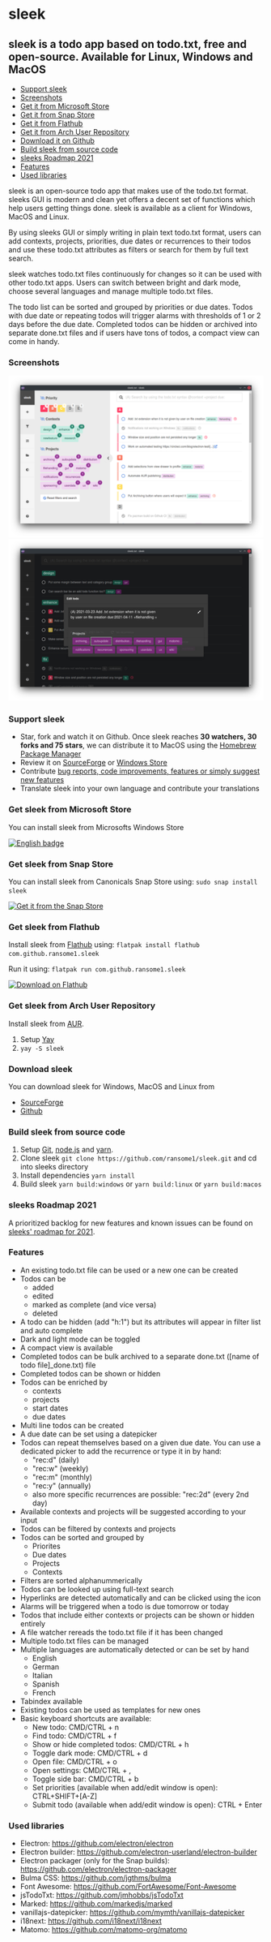 # sleek
## sleek is a todo app based on todo.txt, free and open-source. Available for Linux, Windows and MacOS
+ [Support sleek](#support-sleek)
+ [Screenshots](#screenshots)
+ [Get it from Microsoft Store](#get-sleek-from-microsoft-store)
+ [Get it from Snap Store](#get-sleek-from-snap-store)
+ [Get it from Flathub](#get-sleek-from-flathub)
+ [Get it from Arch User Repository](#get-sleek-from-arch-user-repository)
+ [Download it on Github](#download-sleek-on-github)
+ [Build sleek from source code](#build-sleek-from-source-code)
+ [sleeks Roadmap 2021](#sleeks-roadmap-2021)
+ [Features](#features)
+ [Used libraries](#used-libraries)

sleek is an open-source todo app that makes use of the todo.txt format. sleeks GUI is modern and clean yet offers a decent set of functions which help users getting things done. sleek is available as a client for Windows, MacOS and Linux.

By using sleeks GUI or simply writing in plain text todo.txt format, users can add contexts, projects, priorities, due dates or recurrences to their todos and use these todo.txt attributes as filters or search for them by full text search.

sleek watches todo.txt files continuously for changes so it can be used with other todo.txt apps. Users can switch between bright and dark mode, choose several languages and manage multiple todo.txt files.

The todo list can be sorted and grouped by priorities or due dates. Todos with due date or repeating todos will trigger alarms with thresholds of 1 or 2 days before the due date. Completed todos can be hidden or archived into separate done.txt files and if users have tons of todos, a compact view can come in handy.

### Screenshots

![Alt text](assets/screenshots/linux/todo_list.png?raw=true "Screenshot of sleek's main view on Linux")
![Alt text](assets/screenshots/linux/multiline_autocomplete_dark.png?raw=true "Screenshot of sleek's auto complete function and multi line todo feature on Linux")

### Support sleek
* Star, fork and watch it on Github. Once sleek reaches **30 watchers, 30 forks and 75 stars**, we can distribute it to MacOS using the <a href="https://github.com/Homebrew/brew" target="blank">Homebrew Package Manager</a>
* Review it on <a href="https://sourceforge.net/projects/sleek/reviews" target="blank">SourceForge</a> or <a href="https://www.microsoft.com/store/apps/9NWM2WXF60KR" target="blank">Windows Store</a>
* Contribute <a href="https://github.com/ransome1/sleek/issues">bug reports, code improvements, features or simply suggest new features</a>
* Translate sleek into your own language and contribute your translations

### Get sleek from Microsoft Store
You can install sleek from Microsofts Windows Store

<a href="//www.microsoft.com/store/apps/9NWM2WXF60KR?cid=storebadge&ocid=badge" target="blank"><img src='https://developer.microsoft.com/store/badges/images/English_get-it-from-MS.png' alt='English badge' width='180'/></a>

### Get sleek from Snap Store
You can install sleek from Canonicals Snap Store using: `sudo snap install sleek`

[![Get it from the Snap Store](https://snapcraft.io/static/images/badges/en/snap-store-black.svg)](https://snapcraft.io/sleek)

### Get sleek from Flathub
Install sleek from <a href="https://flathub.org/apps/details/com.github.ransome1.sleek" target="blank">Flathub</a> using: `flatpak install flathub com.github.ransome1.sleek`

Run it using: `flatpak run com.github.ransome1.sleek`

<a href="https://flathub.org/apps/details/com.github.ransome1.sleek" target="blank"><img width='180' alt="Download on Flathub" src="https://flathub.org/assets/badges/flathub-badge-en.png"/></a>

### Get sleek from Arch User Repository
Install sleek from <a href="https://aur.archlinux.org/packages/sleek/" target="blank">AUR</a>.
1. Setup <a href="https://github.com/Jguer/yay#installation" target="blank">Yay</a>
2. `yay -S sleek`

### Download sleek
You can download sleek for Windows, MacOS and Linux from
- <a href="https://sourceforge.net/p/sleek/" target="blank">SourceForge</a>
- <a href="https://github.com/ransome1/sleek/releases/latest">Github</a>

### Build sleek from source code
1. Setup <a href="https://docs.github.com/en/github/getting-started-with-github/set-up-git" target="blank">Git</a>, <a href="https://nodejs.org/" target="blank">node.js</a> and <a href="https://yarnpkg.com/getting-started" target="blank">yarn</a>.
2. Clone sleek `git clone https://github.com/ransome1/sleek.git` and cd into sleeks directory
3. Install dependencies `yarn install`
4. Build sleek `yarn build:windows` or `yarn build:linux` or `yarn build:macos`

### sleeks Roadmap 2021
A prioritized backlog for new features and known issues can be found on <a href="https://github.com/ransome1/sleek/projects/2">sleeks' roadmap for 2021</a>.

### Features
* An existing todo.txt file can be used or a new one can be created
* Todos can be
  - added
  - edited
  - marked as complete (and vice versa)
  - deleted
* A todo can be hidden (add "h:1") but its attributes will appear in filter list and auto complete
* Dark and light mode can be toggled
* A compact view is available
* Completed todos can be bulk archived to a separate done.txt ([name of todo file]_done.txt) file
* Completed todos can be shown or hidden
* Todos can be enriched by
  - contexts
  - projects
  - start dates
  - due dates
* Multi line todos can be created
* A due date can be set using a datepicker
* Todos can repeat themselves based on a given due date. You can use a dedicated picker to add the recurrence or type it in by hand:
  - "rec:d" (daily)
  - "rec:w" (weekly)
  - "rec:m" (monthly)
  - "rec:y" (annually)
  - also more specific recurrences are possible: "rec:2d" (every 2nd day)
* Available contexts and projects will be suggested according to your input
* Todos can be filtered by contexts and projects
* Todos can be sorted and grouped by
  - Priorites
  - Due dates
  - Projects
  - Contexts
* Filters are sorted alphanummerically
* Todos can be looked up using full-text search
* Hyperlinks are detected automatically and can be clicked using the icon
* Alarms will be triggered when a todo is due tomorrow or today
* Todos that include either contexts or projects can be shown or hidden entirely
* A file watcher rereads the todo.txt file if it has been changed
* Multiple todo.txt files can be managed
* Multiple languages are automatically detected or can be set by hand
  - English
  - German
  - Italian
  - Spanish
  - French
* Tabindex available
* Existing todos can be used as templates for new ones
* Basic keyboard shortcuts are available:
  - New todo: CMD/CTRL + n
  - Find todo: CMD/CTRL + f
  - Show or hide completed todos: CMD/CTRL + h
  - Toggle dark mode: CMD/CTRL + d
  - Open file: CMD/CTRL + o
  - Open settings: CMD/CTRL + ,
  - Toggle side bar: CMD/CTRL + b
  - Set priorities (available when add/edit window is open): CTRL+SHIFT+[A-Z]
  - Submit todo (available when add/edit window is open): CTRL + Enter

### Used libraries
- Electron: https://github.com/electron/electron
- Electron builder: https://github.com/electron-userland/electron-builder
- Electron packager (only for the Snap builds): https://github.com/electron/electron-packager
- Bulma CSS: https://github.com/jgthms/bulma
- Font Awesome: https://github.com/FortAwesome/Font-Awesome
- jsTodoTxt: https://github.com/jmhobbs/jsTodoTxt
- Marked: https://github.com/markedjs/marked
- vanillajs-datepicker: https://github.com/mymth/vanillajs-datepicker
- i18next: https://github.com/i18next/i18next
- Matomo: https://github.com/matomo-org/matomo
